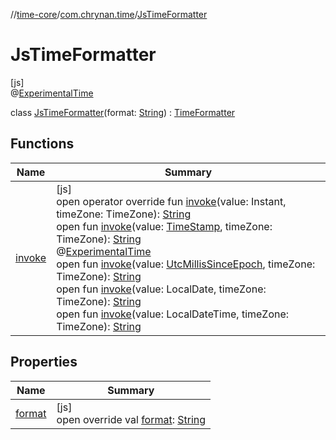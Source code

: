 //[time-core](../../../index.md)/[com.chrynan.time](../index.md)/[JsTimeFormatter](index.md)

# JsTimeFormatter

[js]\
@[ExperimentalTime](https://kotlinlang.org/api/latest/jvm/stdlib/kotlin.time/-experimental-time/index.html)

class [JsTimeFormatter](index.md)(format: [String](https://kotlinlang.org/api/latest/jvm/stdlib/kotlin/-string/index.html)) : [TimeFormatter](../../../../time-core/time-core/com.chrynan.time/-time-formatter/index.md)

## Functions

| Name | Summary |
|---|---|
| [invoke](invoke.md) | [js]<br>open operator override fun [invoke](invoke.md)(value: Instant, timeZone: TimeZone): [String](https://kotlinlang.org/api/latest/jvm/stdlib/kotlin/-string/index.html)<br>open fun [invoke](index.md#-529041462%2FFunctions%2F1894250985)(value: [TimeStamp](../../../../time-core/time-core/com.chrynan.time/-time-stamp/index.md), timeZone: TimeZone): [String](https://kotlinlang.org/api/latest/jvm/stdlib/kotlin/-string/index.html)<br>@[ExperimentalTime](https://kotlinlang.org/api/latest/jvm/stdlib/kotlin.time/-experimental-time/index.html)<br>open fun [invoke](index.md#-427062329%2FFunctions%2F1894250985)(value: [UtcMillisSinceEpoch](../../../../time-core/time-core/com.chrynan.time/-utc-millis-since-epoch/index.md), timeZone: TimeZone): [String](https://kotlinlang.org/api/latest/jvm/stdlib/kotlin/-string/index.html)<br>open fun [invoke](index.md#-1377612210%2FFunctions%2F1894250985)(value: LocalDate, timeZone: TimeZone): [String](https://kotlinlang.org/api/latest/jvm/stdlib/kotlin/-string/index.html)<br>open fun [invoke](index.md#968901505%2FFunctions%2F1894250985)(value: LocalDateTime, timeZone: TimeZone): [String](https://kotlinlang.org/api/latest/jvm/stdlib/kotlin/-string/index.html) |

## Properties

| Name | Summary |
|---|---|
| [format](format.md) | [js]<br>open override val [format](format.md): [String](https://kotlinlang.org/api/latest/jvm/stdlib/kotlin/-string/index.html) |
